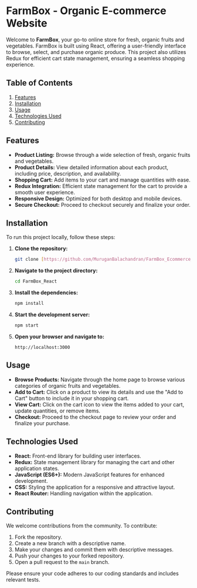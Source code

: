 # FarmBox - Organic E-commerce Website

Welcome to **FarmBox**, your go-to online store for fresh, organic fruits and vegetables. FarmBox is built using React, offering a user-friendly interface to browse, select, and purchase organic produce. This project also utilizes Redux for efficient cart state management, ensuring a seamless shopping experience.

## Table of Contents

1. [Features](#features)
2. [Installation](#installation)
3. [Usage](#usage)
4. [Technologies Used](#technologies-used)
5. [Contributing](#contributing)

## Features

- **Product Listing:** Browse through a wide selection of fresh, organic fruits and vegetables.
- **Product Details:** View detailed information about each product, including price, description, and availability.
- **Shopping Cart:** Add items to your cart and manage quantities with ease.
- **Redux Integration:** Efficient state management for the cart to provide a smooth user experience.
- **Responsive Design:** Optimized for both desktop and mobile devices.
- **Secure Checkout:** Proceed to checkout securely and finalize your order.

## Installation

To run this project locally, follow these steps:

1. **Clone the repository:**

    ```bash
    git clone [https://github.com/MuruganBalachandran/FarmBox_Ecommerce_React.git](https://github.com/MuruganBalachandran/FarmBox_React.git)
    ```

2. **Navigate to the project directory:**

    ```bash
    cd FarmBox_React
    ```

3. **Install the dependencies:**

    ```bash
    npm install
    ```

4. **Start the development server:**

    ```bash
    npm start
    ```

5. **Open your browser and navigate to:**

    ```
    http://localhost:3000
    ```

## Usage

- **Browse Products:** Navigate through the home page to browse various categories of organic fruits and vegetables.
- **Add to Cart:** Click on a product to view its details and use the "Add to Cart" button to include it in your shopping cart.
- **View Cart:** Click on the cart icon to view the items added to your cart, update quantities, or remove items.
- **Checkout:** Proceed to the checkout page to review your order and finalize your purchase.


## Technologies Used

- **React:** Front-end library for building user interfaces.
- **Redux:** State management library for managing the cart and other application states.
- **JavaScript (ES6+):** Modern JavaScript features for enhanced development.
- **CSS:** Styling the application for a responsive and attractive layout.
- **React Router:** Handling navigation within the application.

## Contributing

We welcome contributions from the community. To contribute:

1. Fork the repository.
2. Create a new branch with a descriptive name.
3. Make your changes and commit them with descriptive messages.
4. Push your changes to your forked repository.
5. Open a pull request to the `main` branch.

Please ensure your code adheres to our coding standards and includes relevant tests.

